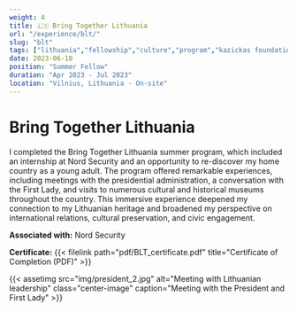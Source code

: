```yaml
---
weight: 4
title: 🇱🇹 Bring Together Lithuania
url: "/experience/blt/"
slug: "blt"
tags: ["lithuania","fellowship","culture","program","kazickas foundation","nord security"]
date: 2023-06-10
position: "Summer Fellow"
duration: "Apr 2023 - Jul 2023"
location: "Vilnius, Lithuania · On-site"
---
```

# Bring Together Lithuania

I completed the Bring Together Lithuania summer program, which included an internship at Nord Security and an opportunity to re-discover my home country as a young adult. The program offered remarkable experiences, including meetings with the presidential administration, a conversation with the First Lady, and visits to numerous cultural and historical museums throughout the country. This immersive experience deepened my connection to my Lithuanian heritage and broadened my perspective on international relations, cultural preservation, and civic engagement.

**Associated with:** Nord Security

**Certificate:** {{< filelink path="pdf/BLT_certificate.pdf" title="Certificate of Completion (PDF)" >}}

{{< assetimg src="img/president_2.jpg" alt="Meeting with Lithuanian leadership" class="center-image" caption="Meeting with the President and First Lady" >}}


